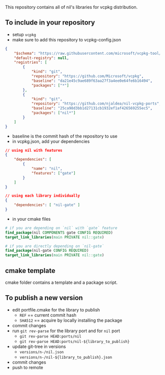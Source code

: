 This repository contains all of nil's libraries for vcpkg distribution.

## To include in your repository

- setup `vcpkg`
- make sure to add this repository to vcpkg-config.json

```json
{
    "$schema": "https://raw.githubusercontent.com/microsoft/vcpkg-tool/main/docs/vcpkg-configuration.schema.json",
    "default-registry": null,
    "registries": [
        {
            "kind": "git",
            "repository": "https://github.com/Microsoft/vcpkg",
            "baseline": "da21e45c9ae689f63aa27f3a4ee0e64fe6b16494",
            "packages": ["*"]
        }, 
        {
            "kind": "git",
            "repository": "https://github.com/njaldea/nil-vcpkg-ports",
            "baseline": "25ca98d3bb1d27131cb1932ef1af426569255ec5",
            "packages": ["nil*"]
        }
    ]
}
```

- baseline is the commit hash of the repository to use
- in vcpkg.json, add your dependencies

```json
// using nil with features
{
    "dependencies": [
        {
            "name": "nil",
            "features": ["gate"]
        }
    ]
}

// using each library individually
{
    "dependencies": [ "nil-gate" ]
}
```

- in your cmake files
```cmake
# if you are depending on `nil` with `gate` feature
find_package(nil COMPONENTS gate CONFIG REQUIRED)
target_link_libraries(main PRIVATE nil::gate)

# if you are directly depending on `nil-gate`
find_package(nil-gate CONFIG REQUIRED)
target_link_libraries(main PRIVATE nil::gate)
```

## cmake template

cmake folder contains a template and a package script.

## To publish a new version

- edit portfile.cmake for the library to publish
    - `REF` == current commit hash
    - `SHA512` == acquire by locally installing the package
- commit changes
- run `git rev-parse` for the library port and for `nil` port
    - `git rev-parse HEAD:ports/nil`
    - `git rev-parse HEAD:ports/nil-${library_to_publish}`
- update git-tree in versions
    - `versions/n-/nil.json`
    - `versions/n-/nil-${library_to_publish}.json`
- commit changes
- push to remote